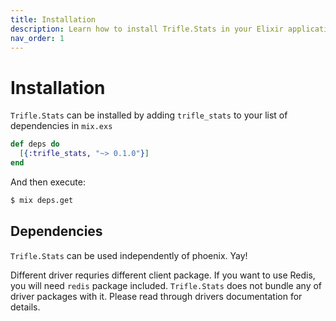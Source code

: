 ```yaml
---
title: Installation
description: Learn how to install Trifle.Stats in your Elixir application.
nav_order: 1
---
```


# Installation

`Trifle.Stats` can be installed by adding `trifle_stats` to your list of dependencies in `mix.exs`

```elixir
def deps do
  [{:trifle_stats, "~> 0.1.0"}]
end
```

And then execute:

```sh
$ mix deps.get
```

## Dependencies

`Trifle.Stats` can be used independently of phoenix. Yay!

Different driver requries different client package. If you want to use Redis, you will need `redis` package included. `Trifle.Stats` does not bundle any of driver packages with it. Please read through drivers documentation for details.
